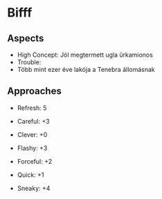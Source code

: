 Bifff
=======

Aspects
------
* High Concept: Jól megtermett ugla űrkamionos
* Trouble: 
* Több mint ezer éve lakója a Tenebra állomásnak

Approaches
------
* Refresh: 5

* Careful: +3
* Clever: +0
* Flashy: +3
* Forceful: +2
* Quick: +1
* Sneaky: +4
